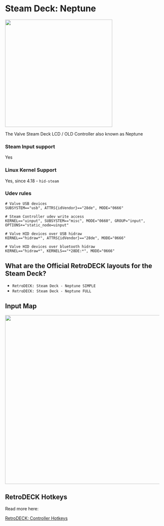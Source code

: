 # Steam Deck: Neptune

<img src="../../../wiki_images/graphics/steamdeck/rd_sd_screen1.jpeg" width="350">

The Valve Steam Deck LCD / OLD Controller also known as Neptune

### Steam Input support
Yes

### Linux Kernel Support
Yes, since 4.18 - `hid-steam`

### Udev rules

```
# Valve USB devices
SUBSYSTEM=="usb", ATTRS{idVendor}=="28de", MODE="0666"

# Steam Controller udev write access
KERNEL=="uinput", SUBSYSTEM=="misc", MODE="0660", GROUP="input", OPTIONS+="static_node=uinput"

# Valve HID devices over USB hidraw
KERNEL=="hidraw*", ATTRS{idVendor}=="28de", MODE="0666"

# Valve HID devices over bluetooth hidraw
KERNEL=="hidraw*", KERNELS=="*28DE:*", MODE="0666"
```

## What are the Official RetroDECK layouts for the Steam Deck?

- `RetroDECK: Steam Deck - Neptune SIMPLE`
- `RetroDECK: Steam Deck - Neptune FULL`

## Input Map

<img src="../../../wiki_images/graphics/steamdeck/steam-deck-inputs.jpg" width="550">

## RetroDECK Hotkeys

Read more here:

[RetroDECK: Controller Hotkeys](../../wiki_rd_controls/hotkeys-retrodeck.md)
